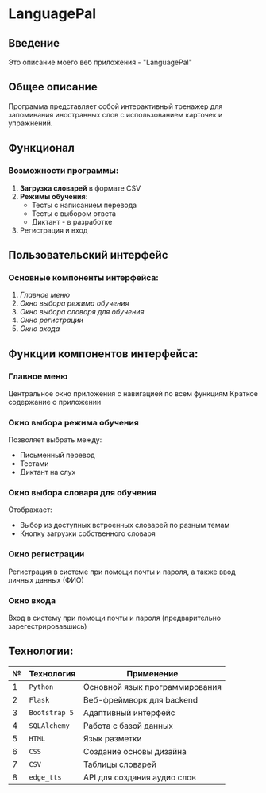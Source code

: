 # LanguagePal

## Введение

Это описание моего веб приложения - "LanguagePal"

## Общее описание

Программа представляет собой интерактивный тренажер для запоминания иностранных слов с использованием карточек и упражнений.

## Функционал

### Возможности программы:
1. **Загрузка словарей** в формате CSV
2. **Режимы обучения**:
   - Тесты с написанием перевода
   - Тесты с выбором ответа
   - Диктант - в разработке
3. Регистрация и вход

## Пользовательский интерфейс

### Основные компоненты интерфейса:
1. _Главное меню_
3. _Окно выбора режима обучения_
4. _Окно выбора словаря для обучения_
5. _Окно регистрации_
6. _Окно входа_

## Функции компонентов интерфейса:

### Главное меню
Центральное окно приложения с навигацией по всем функциям
Краткое содержание о приложении

### Окно выбора режима обучения
Позволяет выбрать между:
- Письменный перевод
- Тестами
- Диктант на слух

### Окно выбора словаря для обучения
Отображает:
- Выбор из доступных встроенных словарей по разным темам
- Кнопку загрузки собственного словаря

### Окно регистрации
Регистрация в системе при помощи почты и пароля, а также ввод личных данных (ФИО)

### Окно входа
Вход в систему при помощи почты и пароля (предварительно зарегестрировавшись)

## Технологии:

| № | Технология | Применение |
|---|------------|------------|
| 1 | `Python` | Основной язык программирования |
| 2 | `Flask` | Веб-фреймворк для backend |
| 3 | `Bootstrap 5` | Адаптивный интерфейс |
| 4 | `SQLAlchemy` | Работа с базой данных |
| 5 | `HTML` | Язык разметки |
| 6 | `CSS` | Создание основы дизайна |
| 7 | `CSV` | Таблицы словарей |
| 8 | `edge_tts` | API для создания аудио слов |
